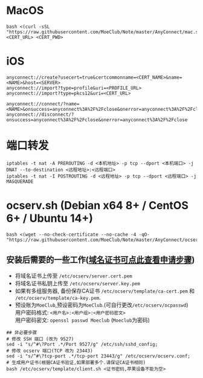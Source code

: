 # MacOS
```
bash <(curl -sSL "https://raw.githubusercontent.com/MoeClub/Note/master/AnyConnect/mac.sh") <CERT_URL> <CERT_PWD>
```

# iOS
```
anyconnect://create?usecert=true&certcommonname=<CERT_NAME>&name=<NAME>&host=<SERVER>
anyconnect://import?type=profile&uri=<PROFILE_URL>
anyconnect://import?type=pkcs12&uri=<CERT_URL>

anyconnect://connect/?name=<NAME>&onsuccess=anyconnect%3A%2F%2Fclose&onerror=anyconnect%3A%2F%2Fclose
anyconnect://disconnect/?onsuccess=anyconnect%3A%2F%2Fclose&onerror=anyconnect%3A%2F%2Fclose
```

# 端口转发
```
iptables -t nat -A PREROUTING -d <本机地址> -p tcp --dport <本机端口> -j DNAT --to-destination <远程地址>:<远程端口> 
iptables -t nat -I POSTROUTING -d <远程地址> -p tcp --dport <远程端口> -j MASQUERADE
```

# ocserv.sh (Debian x64 8+ / CentOS 6+ / Ubuntu 14+)
```
bash <(wget --no-check-certificate --no-cache -4 -qO- "https://raw.githubusercontent.com/MoeClub/Note/master/AnyConnect/ocserv.sh")
```
## 安装后需要的一些工作([域名证书可点此查看申请步骤](https://github.com/MoeClub/AlphaSSL))
- 将域名证书上传至 `/etc/ocserv/server.cert.pem`
- 将域名证书私钥上传至 `/etc/ocserv/server.key.pem`
- 如果有多组服务器, 备份保存CA证书 `/etc/ocserv/template/ca-cert.pem` 和 `/etc/ocserv/template/ca-key.pem`.
- 预设账为`MoeClub`,预设密码为`MoeClub`.(可自行更改`/etc/ocserv/ocpasswd`)      
用户密码格式: `<用户名>:<用户组>:<用户密码密文>`       
用户密码密文: `openssl passwd Moeclub` (`Moeclub`为密码)       
```
## 非必要步骤
# 修改 SSH 端口 (改为 9527)
sed -i "s/^#\?Port .*/Port 9527/g" /etc/ssh/sshd_config;
# 修改 ocserv 端口(TCP 改为 23443)
sed -i "s/^#\?tcp-port .*/tcp-port 23443/g" /etc/ocserv/ocserv.conf;
# 生成用户证书(根据CA证书验证,如果部署多个.请保证CA证书相同)
bash /etc/ocserv/template/client.sh <证书密码,苹果设备不能为空>
```
